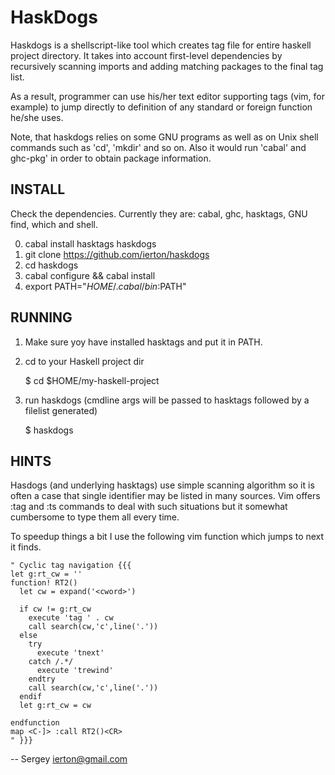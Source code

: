HaskDogs
========

Haskdogs is a shellscript-like tool which creates tag file for entire
haskell project directory. It takes into account first-level dependencies by
recursively scanning imports and adding matching packages to the final
tag list.

As a result, programmer can use his/her text editor supporting tags (vim, for
example) to jump directly to definition of any standard or foreign function
he/she uses.

Note, that haskdogs relies on some GNU programs as well as on Unix shell
commands such as 'cd', 'mkdir' and so on. Also it would run 'cabal' and ghc-pkg'
in order to obtain package information.

INSTALL
-------

Check the dependencies. Currently they are: cabal, ghc, hasktags, GNU find,
which and shell.

0. cabal install hasktags haskdogs
1. git clone https://github.com/ierton/haskdogs
2. cd haskdogs
3. cabal configure && cabal install
4. export PATH="$HOME/.cabal/bin:$PATH"

RUNNING
-------

1. Make sure yoy have installed hasktags and put it in PATH.

2. cd to your Haskell project dir

    $ cd $HOME/my-haskell-project

3. run haskdogs (cmdline args will be passed to hasktags followed by a filelist generated)

    $ haskdogs

HINTS
-----

Hasdogs (and underlying hasktags) use simple scanning algorithm so it is
often a case that single identifier may be listed in many sources. Vim offers
:tag and :ts commands to deal with such situations but it somewhat cumbersome to
type them all every time.

To speedup things a bit I use the following vim function which jumps to next it
finds.

    " Cyclic tag navigation {{{
    let g:rt_cw = ''
    function! RT2()
      let cw = expand('<cword>')

      if cw != g:rt_cw
        execute 'tag ' . cw
        call search(cw,'c',line('.'))
      else
        try
          execute 'tnext'
        catch /.*/
          execute 'trewind'
        endtry
        call search(cw,'c',line('.'))
      endif
      let g:rt_cw = cw

    endfunction
    map <C-]> :call RT2()<CR>
    " }}}

--
Sergey 
<ierton@gmail.com>


